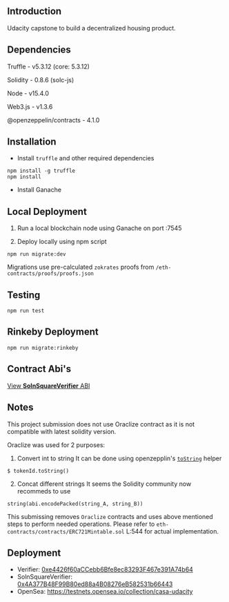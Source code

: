 ## Introduction
Udacity capstone to build a decentralized housing product.

## Dependencies

Truffle - v5.3.12 (core: 5.3.12)

Solidity - 0.8.6 (solc-js)

Node - v15.4.0

Web3.js - v1.3.6

@openzeppelin/contracts - 4.1.0

## Installation

- Install `truffle` and other required dependencies

```
npm install -g truffle
npm install
```

- Install Ganache

## Local Deployment

1) Run a local blockchain node using Ganache on port :7545

2) Deploy locally using npm script

```
npm run migrate:dev
```

Migrations use pre-calculated `zokrates` proofs from `/eth-contracts/proofs/proofs.json`

## Testing

```
npm run test
```

## Rinkeby Deployment

```
npm run migrate:rinkeby
```

## Contract Abi's

[View __SolnSquareVerifier__ ABI](SolnSquareVerifierABI.json)

## Notes

This project submission does not use Oraclize contract as it is not compatible with latest solidity version.

Oraclize was used for 2 purposes:

1. Convert int to string
It can be done using openzepplin's [`toString`](https://github.com/OpenZeppelin/openzeppelin-contracts/blob/3ae911b4421a9f2a4f3483e6fb0a660c31f3fc54/contracts/utils/Strings.sol#L14) helper

```
$ tokenId.toString()
```

2. Concat different strings
It seems the Solidity community now recommeds to use 

```
string(abi.encodePacked(string_A, string_B))
```

This submissing removes `Oraclize` contracts and uses above mentioned steps to perform needed operations. 
Please refer to `eth-contracts/contracts/ERC721Mintable.sol` L:544 for actual implementation.

## Deployment

- Verifier: [0xe4426f60aCCebb6Bfe8ec83293F467e391A74b64](https://rinkeby.etherscan.io/address/0xe4426f60aCCebb6Bfe8ec83293F467e391A74b64)
- SolnSquareVerifier: [0x4A377B48F99B80ed88a4B08276eB582531b66443](https://rinkeby.etherscan.io/address/0x4A377B48F99B80ed88a4B08276eB582531b66443)
- OpenSea: https://testnets.opensea.io/collection/casa-udacity